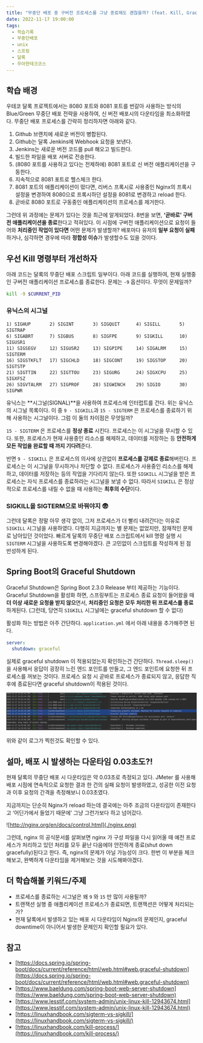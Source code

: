 ```yaml
---
title: "무중단 배포 중 구버전 프로세스를 그냥 종료해도 괜찮을까? (feat. Kill, Graceful Shutdown)"
date: 2022-11-17 19:00:00
tags:
  - 학습기록
  - 무중단배포
  - unix
  - 스프링
  - 달록
  - 우아한테크코스
---
```


## 학습 배경

우테코 달록 프로젝트에서는 8080 포트와 8081 포트를 번갈아 사용하는 방식의 Blue/Green 무중단 배포 전략을 사용하여, 신 버전 배포시의 다운타임을 최소화하였다. 무중단 배포 프로세스를 간략히 정리하자면 아래와 같다.

1. Github 브랜치에 새로운 버전이 병합된다.
2. Github는 달록 Jenkins에 Webhook 요청을 보낸다.
3. Jenkins는 새로운 버전 코드를 pull 해오고 빌드한다.
4. 빌드한 파일을 배포 서버로 전송한다.
5. (8080 포트를 사용하고 있다는 전제하에) 8081 포트로 신 버전 애플리케이션을 구동한다.
6. 지속적으로 8081 포트로 헬스체크 한다.
7. 8081 포트의 애플리케이션이 떴다면, 리버스 프록시로 사용중인 Nginx의 프록시 설정을 변경하여 8080으로 프록시하던 설정을 8081로 변경하고 reload 한다.
8. 곧바로 8080 포트로 구동중인 애플리케이션의 프로세스를 제거한다.

그런데 위 과정에는 문제가 있다는 것을 최근에 알게되었다. 8번을 보면, **‘곧바로’ 구버전 애플리케이션을 종료**한다고 적혀있다. 이 시점에 구버전 애플리케이션으로 요청이 들어와 **처리중인 작업이 있다면** 어떤 문제가 발생할까?  배포마다 유저의 **일부 요청이 실패**하거나, 심각하면 경우에 따라 **정합성 이슈**가 발생할수도 있을 것이다.

## 우선 Kill 명령부터 개선하자

아래 코드는 달록의 무중단 배포 스크립트 일부이다. 아래 코드를 실행하여, 현재 실행중인 구버전 애플리케이션 프로세스를 종료한다. 문제는 `-9` 옵션이다. 무엇이 문제일까?

```bash
kill -9 $CURRENT_PID
```

### 유닉스의 시그널

```
1) SIGHUP       2) SIGINT       3) SIGQUIT      4) SIGILL       5) SIGTRAP
6) SIGABRT      7) SIGBUS       8) SIGFPE       9) SIGKILL      10) SIGUSR1
11) SIGSEGV     12) SIGUSR2     13) SIGPIPE     14) SIGALRM     15) SIGTERM
16) SIGSTKFLT   17) SIGCHLD     18) SIGCONT     19) SIGSTOP     20) SIGTSTP
21) SIGTTIN     22) SIGTTOU     23) SIGURG      24) SIGXCPU     25) SIGXFSZ
26) SIGVTALRM   27) SIGPROF     28) SIGWINCH    29) SIGIO       30) SIGPWR
```

유닉스는 **시그널(SIGNAL)**을 사용하여 프로세스에 인터럽트를 건다. 위는 유닉스의 시그널 목록이다. 이 중 `9 - SIGKILL`과 `15 - SIGTERM` 은 프로세스를 종료하기 위해 사용하는 시그널이다. 그럼 이 둘의 차이점은 무엇일까?

`15 - SIGTERM` 은 프로세스를 **정상 종료** 시킨다. 프로세스는 이 시그널을 무시할 수 있다. 또한, 프로세스가 현재 사용중인 리소스를 해제하고, 데이터를 저장하는 등 **안전하게 모든 작업을 완료할 때 까지 기다려**준다.

반면 `9 - SIGKILL` 은 프로세스의 의사에 상관없이 **프로세스를 강제로 종료**해버린다. 프로세스는 이 시그널을 무시하거나 차단할 수 없다. 프로세스가 사용중인 리소스를 해제하고, 데이터를 저장하는 등의 작업을 기다리지 않는다. 또한 `SIGKILL` 시그널을 받은 프로세스는 자식 프로세스를 종료하라는 시그널을 보낼 수 없다. 따라서 `SIGKILL` 은 정상적으로 프로세스를 내릴 수 없을 때 사용하는 **최후의 수단**이다.

### SIGKILL을 SIGTERM으로 바꿔야지 😨

그런데 달록은 정말 아무 생각 없이, 그저 프로세스가 더 빨리 내려간다는 이유로 `SIGKILL` 시그널을 사용하였다. 다행히 지금까지는 별 문제는 없었지만, 잠재적인 문제로 남아있던 것이었다. 빠르게 달록의 무중단 배포 스크립트에서 kill 명령 실행 시 `SIGTERM` 시그널을 사용하도록 변경해야겠다. 큰 고민없이 스크립트를 작성하게 된 점 반성하게 된다.

## Spring Boot의 Graceful Shutdown

Graceful Shutdown은 Spring Boot 2.3.0 Release 부터 제공하는 기능이다. Graceful Shutdown을 활성화 하면, 스프링부트는 프로세스 종료 요청이 들어왔을 때 **더 이상 새로운 요청을 받지 않으**면서, **처리중인 요청은 모두 처리한 뒤 프로세스를 종료**하게된다. (그런데, 당연히 `SIGKILL` 시그널에는 graceful shutdown 할 수 없다)

활성화 하는 방법은 아주 간단하다. `application.yml` 에서 아래 내용을 추가해주면 된다.

```yaml
server:
  shutdown: graceful
```

실제로 graceful shutdown 이 적용되었는지 확인하는건 간단하다. `Thread.sleep()` 을 사용해서 응답이 굉장히 느린 엔드 포인트를 만들고, 그 엔드 포인트에 요청한 뒤 프로세스를 꺼보는 것이다. 프로세스 요청 시 곧바로 프로세스가 종료되지 않고, 응답한 직후에 종료된다면 graceful shutdown이 적용된 것이다.

![](./graceful-shutdown.png)

위와 같이 로그가 찍힌것도 확인할 수 있다.

## 설마, 배포 시 발생하는 다운타임 0.03초도?!

현재 달록의 무중단 배포 시 다운타임은 약 0.03초로 측정되고 있다. JMeter 를 사용해 배포 시점에 연속적으로 요청한 결과 한 건의 실패 요청이 발생하였고, 성공한 이전 요청과 이후 요청의 간격을 측정해보니 0.03초였다.

지금까지는 단순히 Nginx가 reload 하는데 결국에는 아주 조금의 다운타임이 존재한다고 ‘어딘가에서 들었기 때문에’ 그냥 그런가보다 하고 넘어갔다. 

![http://nginx.org/en/docs/control.html](./nginx.png)

그런데, nginx 의 공식문서를 살펴보면 nginx 가 구성 파일을 다시 읽어올 때 예전 프로세스가 처리하고 있던 처리를 모두 끝난 다음에야 안전하게 종료(shut down gracefully)된다고 한다. 즉, nginx의 문제가 아닐 가능성이 크다. 한번 이 부분을 체크해보고, 완벽하게 다운타임을 제거해보는 것을 시도해봐야겠다.

## 더 학습해볼 키워드/주제

- 프로세스를 종료하는 시그널은 왜 `9` 와 `15` 만 많이 사용될까?
- 트랜잭션 실행 중 애플리케이션 프로세스가 종료되면, 트랜잭션은 어떻게 처리되는가?
- 현재 달록에서 발생하고 있는 배포 시 다운타임이 Nginx의 문제인지, graceful downtime이 아니어서 발생한 문제인지 확인할 필요가 있다.

## 참고

- [https://docs.spring.io/spring-boot/docs/current/reference/html/web.html#web.graceful-shutdown](https://docs.spring.io/spring-boot/docs/current/reference/html/web.html#web.graceful-shutdown)
- [https://www.baeldung.com/spring-boot-web-server-shutdown](https://www.baeldung.com/spring-boot-web-server-shutdown)
- [https://www.lesstif.com/system-admin/unix-linux-kill-12943674.html](https://www.lesstif.com/system-admin/unix-linux-kill-12943674.html)
- [https://linuxhandbook.com/sigterm-vs-sigkill/](https://linuxhandbook.com/sigterm-vs-sigkill/)
- [https://linuxhandbook.com/kill-process/](https://linuxhandbook.com/kill-process/)